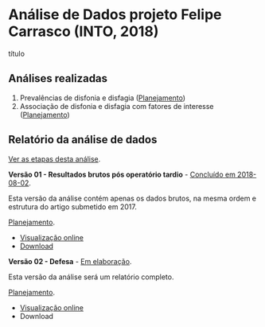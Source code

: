 # Análise de Dados projeto Felipe Carrasco (INTO, 2018)

título

## Análises realizadas

1. Prevalências de disfonia e disfagia ([Planejamento][proj-prev])
2. Associação de disfonia e disfagia com fatores de interesse ([Planejamento][proj-or])

[proj-prev]: https://github.com/philsf-biostat/analise_dados_FC_2018a/projects/1
[proj-or]: https://github.com/philsf-biostat/analise_dados_FC_2018a/projects/2

## Relatório da análise de dados

[Ver as etapas desta análise][releases].

**Versão 01 - Resultados brutos pós operatório tardio** - [Concluído em 2018-08-02][milestone-prequal].

Esta versão da análise contém apenas os dados brutos, na mesma ordem e estrutura do artigo submetido em 2017.

[Planejamento][v01-project].

- [Visualização online][reportviz-v01]
- [Download][docx-v01]

**Versão 02 - Defesa** - [Em elaboração][milestone-posqual].

Esta versão da análise será um relatório completo.

[Planejamento][v02-project].

- [Visualização online][reportviz-v02]
- Download

[releases]: https://github.com/philsf-biostat/analise_dados_FC_2018a/releases/
[milestone-prequal]: https://github.com/philsf-biostat/analise_dados_FC_2018a/milestone/2
[reportviz-v01]: report/analise_dados_FC_2018a-v01.md
[docx-v01]: report/analise_dados_FC_2018a-v01.docx?raw=true
[v01-project]: https://github.com/philsf-biostat/analise_dados_FC_2018a/projects/3

[milestone-posqual]: https://github.com/philsf-biostat/xxx/milestone/4
[reportviz-v02]: report/analise_dados_FC_2018a-v02.md
[docx-v02]: report/analise_dados_FC_2018a-v02.docx?raw=true
[v02-project]: https://github.com/philsf-biostat/analise_dados_FC_2018a/projects/4
